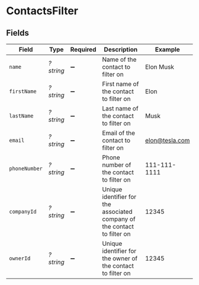 # ContactsFilter


## Fields

| Field                                                                    | Type                                                                     | Required                                                                 | Description                                                              | Example                                                                  |
| ------------------------------------------------------------------------ | ------------------------------------------------------------------------ | ------------------------------------------------------------------------ | ------------------------------------------------------------------------ | ------------------------------------------------------------------------ |
| `name`                                                                   | *?string*                                                                | :heavy_minus_sign:                                                       | Name of the contact to filter on                                         | Elon Musk                                                                |
| `firstName`                                                              | *?string*                                                                | :heavy_minus_sign:                                                       | First name of the contact to filter on                                   | Elon                                                                     |
| `lastName`                                                               | *?string*                                                                | :heavy_minus_sign:                                                       | Last name of the contact to filter on                                    | Musk                                                                     |
| `email`                                                                  | *?string*                                                                | :heavy_minus_sign:                                                       | Email of the contact to filter on                                        | elon@tesla.com                                                           |
| `phoneNumber`                                                            | *?string*                                                                | :heavy_minus_sign:                                                       | Phone number of the contact to filter on                                 | 111-111-1111                                                             |
| `companyId`                                                              | *?string*                                                                | :heavy_minus_sign:                                                       | Unique identifier for the associated company of the contact to filter on | 12345                                                                    |
| `ownerId`                                                                | *?string*                                                                | :heavy_minus_sign:                                                       | Unique identifier for the owner of the contact to filter on              | 12345                                                                    |
